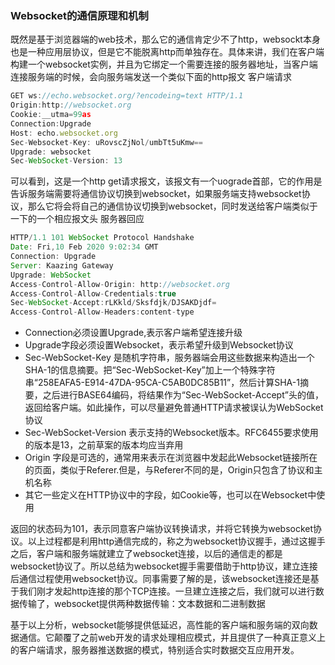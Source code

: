 ### Websocket的通信原理和机制

既然是基于浏览器端的web技术，那么它的通信肯定少不了http，websockt本身也是一种应用层协议，但是它不能脱离http而单独存在。具体来讲，我们在客户端构建一个websocket实例，并且为它绑定一个需要连接的服务器地址，当客户端连接服务端的时候，会向服务端发送一个类似下面的http报文
客户端请求
```javascript
GET ws://echo.websocket.org/?encodeing=text HTTP/1.1
Origin:http://websocket.org
Cookie:__utma=99as
Connection:Upgrade
Host: echo.websocket.org
Sec-Websocket-Key: uRovscZjNol/umbTt5uKmw==
Upgrade: websocket
Sec-WebSocket-Version: 13
```
可以看到，这是一个http get请求报文，该报文有一个uograde首部，它的作用是告诉服务端需要将通信协议切换到websocket，如果服务端支持websocket协议，那么它将会将自己的通信协议切换到websocket，同时发送给客户端类似于一下的一个相应报文头
服务器回应
```javascript
HTTP/1.1 101 WebSocket Protocol Handshake
Date: Fri,10 Feb 2020 9:02:34 GMT
Connection: Upgrade
Server: Kaazing Gateway
Upgrade: WebSocket
Access-Control-Allow-Origin: http://websocket.org
Access-Control-Allow-Credentials:true
Sec-WebSocket-Accept:rLKkld/Sksfdjk/DJSAKDjdf=
Access-Control-Allow-Headers:content-type
```
- Connection必须设置Upgrade,表示客户端希望连接升级
- Upgrade字段必须设置Websocket，表示希望升级到Websocket协议
- Sec-WebSocket-Key 是随机字符串，服务器端会用这些数据来构造出一个SHA-1的信息摘要。把“Sec-WebSocket-Key”加上一个特殊字符串“258EAFA5-E914-47DA-95CA-C5AB0DC85B11”，然后计算SHA-1摘要，之后进行BASE64编码，将结果作为“Sec-WebSocket-Accept”头的值，返回给客户端。如此操作，可以尽量避免普通HTTP请求被误认为WebSocket协议
- Sec-WebSocket-Version 表示支持的Websocket版本。RFC6455要求使用的版本是13，之前草案的版本均应当弃用
- Origin 字段是可选的，通常用来表示在浏览器中发起此Websocket链接所在的页面，类似于Referer.但是，与Referer不同的是，Origin只包含了协议和主机名称
- 其它一些定义在HTTP协议中的字段，如Cookie等，也可以在Websocket中使用

返回的状态码为101，表示同意客户端协议转换请求，并将它转换为websocket协议。以上过程都是利用http通信完成的，称之为websocket协议握手，通过这握手之后，客户端和服务端就建立了websocket连接，以后的通信走的都是websocket协议了。所以总结为websocket握手需要借助于http协议，建立连接后通信过程使用websocket协议。同事需要了解的是，该websocket连接还是基于我们刚才发起http连接的那个TCP连接。一旦建立连接之后，我们就可以进行数据传输了，websocket提供两种数据传输：文本数据和二进制数据

基于以上分析，websocket能够提供低延迟，高性能的客户端和服务端的双向数据通信。它颠覆了之前web开发的请求处理相应模式，并且提供了一种真正意义上的客户端请求，服务器推送数据的模式，特别适合实时数据交互应用开发。
